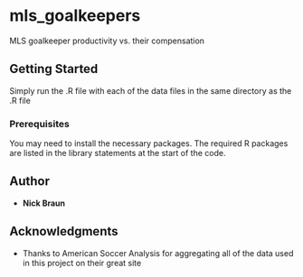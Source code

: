 # mls_goalkeepers
MLS goalkeeper productivity vs. their compensation


## Getting Started

Simply run the .R file with each of the data files in the same directory as the .R file

### Prerequisites

You may need to install the necessary packages. The required R packages are listed in the library statements at the start of the code.

## Author

* **Nick Braun** 


## Acknowledgments

* Thanks to American Soccer Analysis for aggregating all of the data used in this project on their great site
